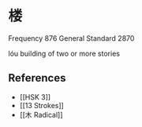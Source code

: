 # 楼
Frequency 876
General Standard 2870

lóu
building of two or more stories

## References
- [[HSK 3]]
- [[13 Strokes]]
- [[木 Radical]]